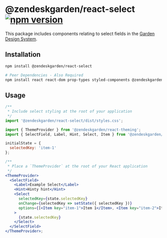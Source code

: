 # @zendeskgarden/react-select [![npm version](https://img.shields.io/npm/v/@zendeskgarden/react-select.svg?style=flat-square)](https://www.npmjs.com/package/@zendeskgarden/react-select)

This package includes components relating to select fields in the
[Garden Design System](https://zendeskgarden.github.io/).

## Installation

```sh
npm install @zendeskgarden/react-select

# Peer Dependencies - Also Required
npm install react react-dom prop-types styled-components @zendeskgarden/react-theming
```

## Usage

```jsx static
/**
 * Include select styling at the root of your application
 */
import '@zendeskgarden/react-select/dist/styles.css';

import { ThemeProvider } from '@zendeskgarden/react-theming';
import { SelectField, Label, Hint, Select, Item } from '@zendeskgarden/react-select';

initialState = {
  selectedKey: 'item-1'
};

/**
 * Place a `ThemeProvider` at the root of your React application
 */
<ThemeProvider>
  <SelectField>
    <Label>Example Select</Label>
    <Hint>Hinty hint</Hint>
    <Select
      selectedKey={state.selectedKey}
      onChange={selectedKey => setState({ selectedKey })}
      options={[<Item key="item-1">Item 1</Item>, <Item key="item-2">Item 2</Item>]}
    >
      {state.selectedKey}
    </Select>
  </SelectField>
</ThemeProvider>;
```

